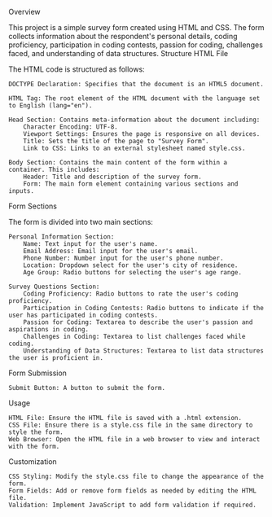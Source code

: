 Overview

This project is a simple survey form created using HTML and CSS. The form collects information about the respondent's personal details, coding proficiency, participation in coding contests, passion for coding, challenges faced, and understanding of data structures.
Structure
HTML File

The HTML code is structured as follows:

    DOCTYPE Declaration: Specifies that the document is an HTML5 document.

    HTML Tag: The root element of the HTML document with the language set to English (lang="en").

    Head Section: Contains meta-information about the document including:
        Character Encoding: UTF-8.
        Viewport Settings: Ensures the page is responsive on all devices.
        Title: Sets the title of the page to "Survey Form".
        Link to CSS: Links to an external stylesheet named style.css.

    Body Section: Contains the main content of the form within a container. This includes:
        Header: Title and description of the survey form.
        Form: The main form element containing various sections and inputs.

Form Sections

The form is divided into two main sections:

    Personal Information Section:
        Name: Text input for the user's name.
        Email Address: Email input for the user's email.
        Phone Number: Number input for the user's phone number.
        Location: Dropdown select for the user's city of residence.
        Age Group: Radio buttons for selecting the user's age range.

    Survey Questions Section:
        Coding Proficiency: Radio buttons to rate the user's coding proficiency.
        Participation in Coding Contests: Radio buttons to indicate if the user has participated in coding contests.
        Passion for Coding: Textarea to describe the user's passion and aspirations in coding.
        Challenges in Coding: Textarea to list challenges faced while coding.
        Understanding of Data Structures: Textarea to list data structures the user is proficient in.

Form Submission

    Submit Button: A button to submit the form.

Usage

    HTML File: Ensure the HTML file is saved with a .html extension.
    CSS File: Ensure there is a style.css file in the same directory to style the form.
    Web Browser: Open the HTML file in a web browser to view and interact with the form.

Customization

    CSS Styling: Modify the style.css file to change the appearance of the form.
    Form Fields: Add or remove form fields as needed by editing the HTML file.
    Validation: Implement JavaScript to add form validation if required.


